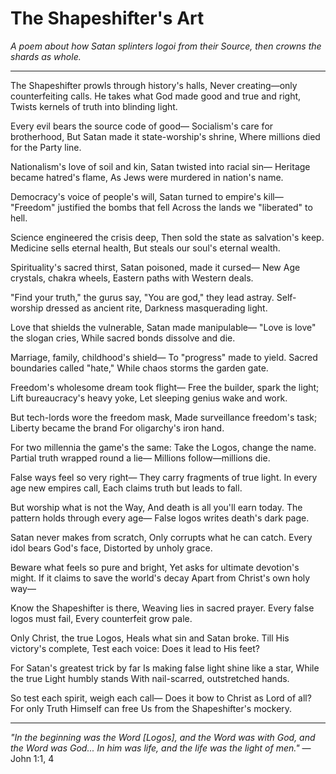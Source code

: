 # The Shapeshifter's Art

*A poem about how Satan splinters logoi from their Source, then crowns the shards as whole.*

---

The Shapeshifter prowls through history's halls,
Never creating—only counterfeiting calls.
He takes what God made good and true and right,
Twists kernels of truth into blinding light.

Every evil bears the source code of good—
Socialism's care for brotherhood,
But Satan made it state-worship's shrine,
Where millions died for the Party line.

Nationalism's love of soil and kin,
Satan twisted into racial sin—
Heritage became hatred's flame,
As Jews were murdered in nation's name.

Democracy's voice of people's will,
Satan turned to empire's kill—
"Freedom" justified the bombs that fell
Across the lands we "liberated" to hell.

Science engineered the crisis deep,
Then sold the state as salvation's keep.
Medicine sells eternal health,
But steals our soul's eternal wealth.

Spirituality's sacred thirst,
Satan poisoned, made it cursed—
New Age crystals, chakra wheels,
Eastern paths with Western deals.

"Find your truth," the gurus say,
"You are god," they lead astray.
Self-worship dressed as ancient rite,
Darkness masquerading light.

Love that shields the vulnerable,
Satan made manipulable—
"Love is love" the slogan cries,
While sacred bonds dissolve and die.

Marriage, family, childhood's shield—
To "progress" made to yield.
Sacred boundaries called "hate,"
While chaos storms the garden gate.

Freedom's wholesome dream took flight—
Free the builder, spark the light;
Lift bureaucracy's heavy yoke,
Let sleeping genius wake and work.

But tech-lords wore the freedom mask,
Made surveillance freedom's task;
Liberty became the brand
For oligarchy's iron hand.

For two millennia the game's the same:
Take the Logos, change the name.
Partial truth wrapped round a lie—
Millions follow—millions die.

False ways feel so very right—
They carry fragments of true light.
In every age new empires call,
Each claims truth but leads to fall.

But worship what is not the Way,
And death is all you'll earn today.
The pattern holds through every age—
False logos writes death's dark page.

Satan never makes from scratch,
Only corrupts what he can catch.
Every idol bears God's face,
Distorted by unholy grace.

Beware what feels so pure and bright,
Yet asks for ultimate devotion's might.
If it claims to save the world's decay
Apart from Christ's own holy way—

Know the Shapeshifter is there,
Weaving lies in sacred prayer.
Every false logos must fail,
Every counterfeit grow pale.

Only Christ, the true Logos,
Heals what sin and Satan broke.
Till His victory's complete,
Test each voice: Does it lead to His feet?

For Satan's greatest trick by far
Is making false light shine like a star,
While the true Light humbly stands
With nail-scarred, outstretched hands.

So test each spirit, weigh each call—
Does it bow to Christ as Lord of all?
For only Truth Himself can free
Us from the Shapeshifter's mockery.

---

*"In the beginning was the Word [Logos], and the Word was with God, and the Word was God... In him was life, and the life was the light of men."* — John 1:1, 4
